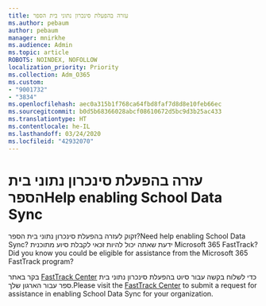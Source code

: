 ```yaml
---
title: עזרה בהפעלת סינכרון נתוני בית הספר
ms.author: pebaum
author: pebaum
manager: mnirkhe
ms.audience: Admin
ms.topic: article
ROBOTS: NOINDEX, NOFOLLOW
localization_priority: Priority
ms.collection: Adm_O365
ms.custom:
- "9001732"
- "3834"
ms.openlocfilehash: aec0a315b1f768ca64fbd8faf7d8d8e10feb66ec
ms.sourcegitcommit: b0d5b68366028abcf08610672d5bc9d3b25ac433
ms.translationtype: HT
ms.contentlocale: he-IL
ms.lasthandoff: 03/24/2020
ms.locfileid: "42932070"
---
```

# <a name="help-enabling-school-data-sync"></a><span data-ttu-id="373e2-102">עזרה בהפעלת סינכרון נתוני בית הספר</span><span class="sxs-lookup"><span data-stu-id="373e2-102">Help enabling School Data Sync</span></span>

<span data-ttu-id="373e2-103">זקוק לעזרה בהפעלת סינכרון נתוני בית הספר?</span><span class="sxs-lookup"><span data-stu-id="373e2-103">Need help enabling School Data Sync?</span></span> <span data-ttu-id="373e2-104">ידעת שאתה יכול להיות זכאי לקבלת סיוע מתוכנית Microsoft 365 FastTrack?</span><span class="sxs-lookup"><span data-stu-id="373e2-104">Did you know you could be eligible for assistance from the Microsoft 365 FastTrack program?</span></span>

<span data-ttu-id="373e2-105">בקר באתר [FastTrack Center](https://www.microsoft.com/fasttrack) כדי לשלוח בקשה עבור סיוט בהפעלת סינכרון נתוני בית ספר עבור הארגון שלך.</span><span class="sxs-lookup"><span data-stu-id="373e2-105">Please visit the [FastTrack Center](https://www.microsoft.com/fasttrack) to submit a request for assistance in enabling School Data Sync for your organization.</span></span>
